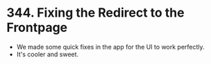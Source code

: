 # 344. Fixing the Redirect to the Frontpage
- We made some quick fixes in the app for the UI to work perfectly.
- It's cooler and sweet.